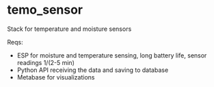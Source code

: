 # temo_sensor
Stack for temperature and moisture sensors


Reqs:
- ESP for moisture and temperature sensing, long battery life, sensor readings 1/(2-5 min)
- Python API receiving the data and saving to database
- Metabase for visualizations
